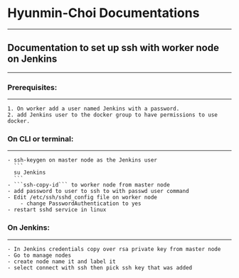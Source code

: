 # Hyunmin-Choi Documentations
***
## Documentation to set up ssh with worker node on Jenkins
***
### Prerequisites:
***
 	1. On worker add a user named Jenkins with a password.
	2. add Jenkins user to the docker group to have permissions to use docker.
       
 ### On CLI or terminal:
 ***
	- ssh-keygen on master node as the Jenkins user
	  ```
	  su Jenkins
	  ```
	- ```ssh-copy-id``` to worker node from master node
	- add password to user to ssh to with passwd user command
	- Edit /etc/ssh/sshd_config file on worker node
		- change PasswordAuthentication to yes
	- restart sshd service in linux
 ### On Jenkins:
 ***
	- In Jenkins credentials copy over rsa private key from master node  
	- Go to manage nodes 
	- create node name it and label it 
	- select connect with ssh then pick ssh key that was added 
	

